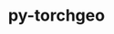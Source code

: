 ---
title: "py-torchgeo"
layout: cache
categories: [package, develop-2024-08-04]
meta: {"versions": ["0.5.2"], "compilers": ["apple-clang@=15.0.0", "gcc@=11.4.0"], "oss": ["ubuntu22.04", "ventura"], "platforms": ["darwin", "linux"], "targets": ["aarch64", "x86_64_v3"], "stacks": ["ml-darwin-aarch64-mps", "ml-linux-x86_64-cpu", "ml-linux-x86_64-cuda", "root"], "num_specs": 3, "num_specs_by_stack": {"ml-darwin-aarch64-mps": 1, "root": 3, "ml-linux-x86_64-cpu": 1, "ml-linux-x86_64-cuda": 1}}
spec_details: [{"hash": "y4cx6pr5iqiell6cbcl73msrw2bq35km", "compiler": "apple-clang@=15.0.0", "versions": ["0.5.2"], "os": "ventura", "platform": "darwin", "target": "aarch64", "variants": ["build_system=python_pip", "~datasets", "~docs", "~style", "~tests"], "stacks": ["ml-darwin-aarch64-mps", "root"], "size": "-", "tarball": "https://binaries.spack.io/releases/develop-2024-08-04/build_cache/darwin-ventura-aarch64/apple-clang-15.0.0/py-torchgeo-0.5.2/darwin-ventura-aarch64-apple-clang-15.0.0-py-torchgeo-0.5.2-y4cx6pr5iqiell6cbcl73msrw2bq35km.spack"}, {"hash": "dq4zo77pljm2nb3fzuvn5jwkzdvnwsks", "compiler": "gcc@=11.4.0", "versions": ["0.5.2"], "os": "ubuntu22.04", "platform": "linux", "target": "x86_64_v3", "variants": ["build_system=python_pip", "~datasets", "~docs", "~style", "~tests"], "stacks": ["root", "ml-linux-x86_64-cpu"], "size": "-", "tarball": "https://binaries.spack.io/releases/develop-2024-08-04/build_cache/linux-ubuntu22.04-x86_64_v3/gcc-11.4.0/py-torchgeo-0.5.2/linux-ubuntu22.04-x86_64_v3-gcc-11.4.0-py-torchgeo-0.5.2-dq4zo77pljm2nb3fzuvn5jwkzdvnwsks.spack"}, {"hash": "6n6wqu4s5srlg5k44taqmazeslvdltrs", "compiler": "gcc@=11.4.0", "versions": ["0.5.2"], "os": "ubuntu22.04", "platform": "linux", "target": "x86_64_v3", "variants": ["build_system=python_pip", "~datasets", "~docs", "~style", "~tests"], "stacks": ["ml-linux-x86_64-cuda", "root"], "size": "-", "tarball": "https://binaries.spack.io/releases/develop-2024-08-04/build_cache/linux-ubuntu22.04-x86_64_v3/gcc-11.4.0/py-torchgeo-0.5.2/linux-ubuntu22.04-x86_64_v3-gcc-11.4.0-py-torchgeo-0.5.2-6n6wqu4s5srlg5k44taqmazeslvdltrs.spack"}]
---